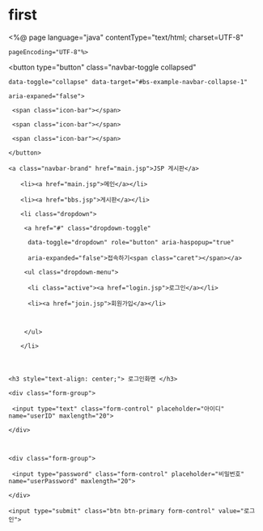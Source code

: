 # first

 <%@ page language="java" contentType="text/html; charset=UTF-8"

    pageEncoding="UTF-8"%>

<!DOCTYPE html>

<html>

<head>

<meta http-equiv="Content-Type" content="text/html; charset=UTF-8">

<meta name="viewport" content="width=device-width" initial-scale="1">

<link rel="stylesheet" href="css/bootstrap.min.css">

<title>jsp 게시판 웹사이트</title>

</head>

<body>

 <nav class="navbar navbar-default">

  <div class="navbar-header">

   <button type="button" class="navbar-toggle collapsed" 

    data-toggle="collapse" data-target="#bs-example-navbar-collapse-1"

    aria-expaned="false">

     <span class="icon-bar"></span>

     <span class="icon-bar"></span>

     <span class="icon-bar"></span>

    </button>

    <a class="navbar-brand" href="main.jsp">JSP 게시판</a>

  </div>

  <div class="collapse navbar-collapse" id="#bs-example-navbar-collapse-1">

   <ul class="nav navbar-nav">

    <li><a href="main.jsp">메인</a></li>

    <li><a href="bbs.jsp">게시판</a></li>

   </ul>

    

   <ul class="nav navbar-nav navbar-right">

    <li class="dropdown">

     <a href="#" class="dropdown-toggle"

      data-toggle="dropdown" role="button" aria-haspopup="true"

      aria-expanded="false">접속하기<span class="caret"></span></a>

     <ul class="dropdown-menu">

      <li class="active"><a href="login.jsp">로그인</a></li>

      <li><a href="join.jsp">회원가입</a></li>

      

     </ul>

    </li>

   </ul>

  </div> 

 </nav>

 <div class="container">

  <div class="col-lg-4"></div>

  <div class="col-lg-4">

   <div class="jumbotron" style="padding-top: 20px;">
   <form method="post" action="loginAction.jsp">

    <h3 style="text-align: center;"> 로그인화면 </h3>

    <div class="form-group">

     <input type="text" class="form-control" placeholder="아이디" name="userID" maxlength="20">

    </div>

       

    <div class="form-group">

     <input type="password" class="form-control" placeholder="비밀번호" name="userPassword" maxlength="20">

    </div>

    <input type="submit" class="btn btn-primary form-control" value="로그인">

   </form>

  </div>

 </div>

</div>
 <script src="https://code.jquery.com/jquery-3.1.1.min.js"></script> 
 <script src="js/bootstrap.js"></script>
</body>
</html>

